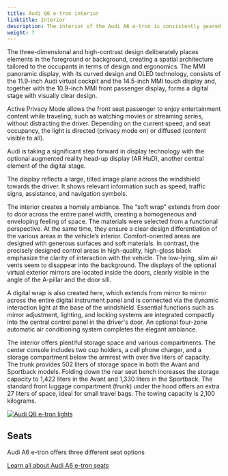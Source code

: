 ```yaml
---
title: Audi Q6 e-tron interior
linktitle: Interior
description: The interior of the Audi A6 e-tron is consistently geared towards the users’ needs.
weight: 7
---
```

<!-- markdownlint-disable MD033 -->
<!-- markdownlint-disable MD010 -->
 The three-dimensional and high-contrast design deliberately places elements in the foreground or background, creating a spatial architecture tailored to the occupants in terms of design and ergonomics. The MMI panoramic display, with its curved design and OLED technology, consists of the 11.9-inch Audi virtual cockpit and the 14.5-inch MMI touch display and, together with the 10.9-inch MMI front passenger display, forms a digital stage with visually clear design.

Active Privacy Mode allows the front seat passenger to enjoy entertainment content while traveling, such as watching movies or streaming series, without distracting the driver. Depending on the current speed, and seat occupancy, the light is directed (privacy mode on) or diffused (content visible to all).

Audi is taking a significant step forward in display technology with the optional augmented reality head-up display (AR HuD), another central element of the digital stage.

The display reflects a large, tilted image plane across the windshield towards the driver. It shows relevant information such as speed, traffic signs, assistance, and navigation symbols.

The interior creates a homely ambiance. The “soft wrap” extends from door to door across the entire panel width, creating a homogeneous and enveloping feeling of space. The materials were selected from a functional perspective. At the same time, they ensure a clear design differentiation of the various areas in the vehicle’s interior. Comfort-oriented areas are designed with generous surfaces and soft materials. In contrast, the precisely designed control areas in high-quality, high-gloss black emphasize the clarity of interaction with the vehicle. The low-lying, slim air vents seem to disappear into the background. The displays of the optional virtual exterior mirrors are located inside the doors, clearly visible in the angle of the A-pillar and the door sill.

A digital wrap is also created here, which extends from mirror to mirror across the entire digital instrument panel and is connected via the dynamic interaction light at the base of the windshield. Essential functions such as mirror adjustment, lighting, and locking systems are integrated compactly into the central control panel in the driver's door. An optional four-zone automatic air conditioning system completes the elegant ambiance.

The interior offers plentiful storage space and various compartments. The center console includes two cup holders, a cell phone charger, and a storage compartment below the armrest with over five liters of capacity. The trunk provides 502 liters of storage space in both the Avant and Sportback models. Folding down the rear seat bench increases the storage capacity to 1,422 liters in the Avant and 1,330 liters in the Sportback. The standard front luggage compartment (frunk) under the hood offers an extra 27 liters of space, ideal for small travel bags. The towing capacity is 2,100 kilograms.



<div class="container p-3 mb-4 bg-body-tertiary rounded border">
	<a href="seats/"><img src="https://media.electrichasgoneaudi.net/multimedia/models/a6-e-tron/interior/seats/seatdesign_1_st.jpg" class="img-fluid mb-2" class="img-fluid" alt="Audi Q6 e-tron lights" ></a>
	<h2>Seats</h2>
	<p>
		Audi A6 e-tron offers three different seat options
	</p>
	<a href="seats/" class="btn btn-outline-primary" role="button">Learn all about Audi A6 e-tron seats</a>
</div>


